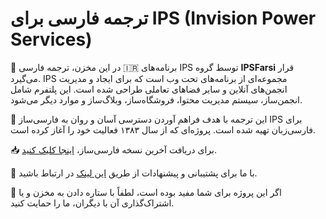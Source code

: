 
# ترجمه فارسی برای IPS (Invision Power Services) 

🔹 در این مخزن، ترجمه فارسی 🇮🇷 برنامه‌های IPS توسط گروه **IPSFarsi** قرار می‌گیرد. IPS مجموعه‌ای از برنامه‌های تحت وب است که برای ایجاد و مدیریت انجمن‌های آنلاین و سایر فضاهای تعاملی طراحی شده است. این پلتفرم شامل انجمن‌ساز، سیستم مدیریت محتوا، فروشگاه‌ساز، وبلاگ‌‌ساز و موارد دیگر می‌شود.

🔸 این ترجمه با هدف فراهم آوردن دسترسی آسان و روان به فارسی‌ساز IPS برای فارسی‌زبان تهیه شده است. پروژه‌ای که از سال ۱۳۸۳ فعالیت خود را آغاز کرده است.

📥 برای دریافت آخرین نسخه فارسی‌ساز، [اینجا کلیک کنید](#).

💬 با ما برای پشتیبانی و پیشنهادات از طریق [این لینک](https://github.com/IPSFarsi/Persian-Translation/discussions) در ارتباط باشید.

🌟 اگر این پروژه برای شما مفید بوده است، لطفاً با ستاره دادن به مخزن و یا اشتراک‌گذاری آن با دیگران، ما را حمایت کنید.
